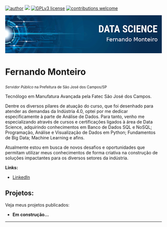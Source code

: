 [![author](https://img.shields.io/badge/author-monteiro--fernando-red)](https://www.linkedin.com/in/fernandoalvesmonteiro) [![](https://img.shields.io/badge/python-3.7+-blue.svg)](https://www.python.org/downloads/release/python-365/) [![GPLv3 license](https://img.shields.io/badge/License-GPLv3-blue.svg)](http://perso.crans.org/besson/LICENSE.html) [![contributions welcome](https://img.shields.io/badge/contributions-welcome-brightgreen.svg?style=flat)](https://github.com/carlosfab/data_science/issues)

<p align="center">
  <img src="banner.png" >
</p>

# Fernando Monteiro
<sub>*Servidor Público* na Prefeitura de São José dos Campos/SP</sub>

Tecnólogo em Manufatura Avançada pela Fatec São José dos Campos.

Dentre os diversos pilares de atuação do curso, que foi desenhado para atender as demandas da Indústria 4.0, optei por me dedicar especificamente à parte de Análise de Dados. Para tanto, venho me especializando através de cursos e certificações ligados à área de Data Science, adquirindo conhecimentos em Banco de Dados SQL e NoSQL; Programação, Análise e Visualização de Dados em Python; Fundamentos de Big Data; Machine Learning e afins.

Atualmente estou em busca de novos desafios e oportunidades que permitam utilizar meus conhecimentos de forma criativa na construção de soluções impactantes para os diversos setores da indústria.


**Links:**
* [LinkedIn](https://www.linkedin.com/in/fernandoalvesmonteiro)


## Projetos:
Veja meus projetos publicados:

* **Em construção...**

---



